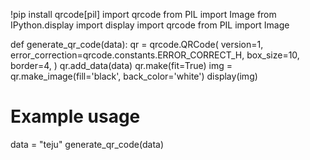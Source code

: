!pip install qrcode[pil]
import qrcode
from PIL import Image
from IPython.display import display
import qrcode
from PIL import Image

def generate_qr_code(data):
    qr = qrcode.QRCode(
        version=1,
        error_correction=qrcode.constants.ERROR_CORRECT_H,
        box_size=10,
        border=4,
    )
    qr.add_data(data)
    qr.make(fit=True)
    img = qr.make_image(fill='black', back_color='white')
    display(img)

# Example usage
data = "teju"
generate_qr_code(data)
